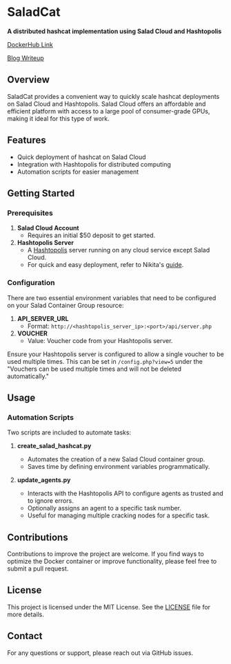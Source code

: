 # SaladCat
**A distributed hashcat implementation using Salad Cloud and Hashtopolis**

[DockerHub Link](https://hub.docker.com/r/kleprevost/hashtopolis-hashcat-salad)

[Blog Writeup](https://hardcidr.com/posts/saladcat/)

## Overview
SaladCat provides a convenient way to quickly scale hashcat deployments on Salad Cloud and Hashtopolis. Salad Cloud offers an affordable and efficient platform with access to a large pool of consumer-grade GPUs, making it ideal for this type of work.

## Features
- Quick deployment of hashcat on Salad Cloud
- Integration with Hashtopolis for distributed computing
- Automation scripts for easier management

## Getting Started

### Prerequisites
1. **Salad Cloud Account**
   - Requires an initial $50 deposit to get started.
2. **Hashtopolis Server**
   - A [Hashtopolis](https://github.com/hashtopolis/server) server running on any cloud service except Salad Cloud. 
   - For quick and easy deployment, refer to Nikita's [guide](https://nikita-guliaev.medium.com/clustering-hashcat-with-hashtopolis-for-distributed-cloud-computing-55f964a56804).

### Configuration
There are two essential environment variables that need to be configured on your Salad Container Group resource:

1. **API_SERVER_URL**
   - Format: `http://<hashtopolis_server_ip>:<port>/api/server.php`
2. **VOUCHER**
   - Value: Voucher code from your Hashtopolis server.

Ensure your Hashtopolis server is configured to allow a single voucher to be used multiple times. This can be set in `/config.php?view=5` under the "Vouchers can be used multiple times and will not be deleted automatically."

## Usage

### Automation Scripts
Two scripts are included to automate tasks:

1. **create_salad_hashcat.py**
   - Automates the creation of a new Salad Cloud container group.
   - Saves time by defining environment variables programmatically.

2. **update_agents.py**
   - Interacts with the Hashtopolis API to configure agents as trusted and to ignore errors.
   - Optionally assigns an agent to a specific task number.
   - Useful for managing multiple cracking nodes for a specific task.

## Contributions
Contributions to improve the project are welcome. If you find ways to optimize the Docker container or improve functionality, please feel free to submit a pull request.

## License
This project is licensed under the MIT License. See the [LICENSE](LICENSE) file for more details.

## Contact
For any questions or support, please reach out via GitHub issues.
